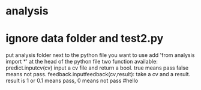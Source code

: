 # analysis
# ignore data folder and test2.py
put analysis folder next to the python file you want to use 
add 'from analysis import *' at the head of the python file
two function available:
predict.inputcv(cv)
input a cv file and return a bool. true means pass false means not
pass.
feedback.inputfeedback(cv,result):
take a cv and a result. result is 1 or 0.1 means pass, 0 means not pass
#hello
